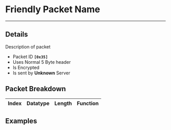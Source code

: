 # Friendly Packet Name #

---


## Details ##

Description of packet
  * Packet ID **`[0x35]`**
  * Uses Normal 5 Byte header
  * Is Encrypted
  * Is sent by **Unknown** Server

## Packet Breakdown ##
| Index | Datatype | Length | Function |
|:------|:---------|:-------|:---------|

## Examples ##